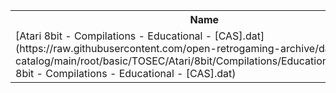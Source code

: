 <table>
<tr><th>Name</th><th>Size</th></tr>
<tr><td>
[Atari 8bit - Compilations - Educational - [CAS].dat](https://raw.githubusercontent.com/open-retrogaming-archive/dat-catalog/main/root/basic/TOSEC/Atari/8bit/Compilations/Educational/[CAS]/Atari 8bit - Compilations - Educational - [CAS].dat)
</td><td>3687</td></tr>
</table>
